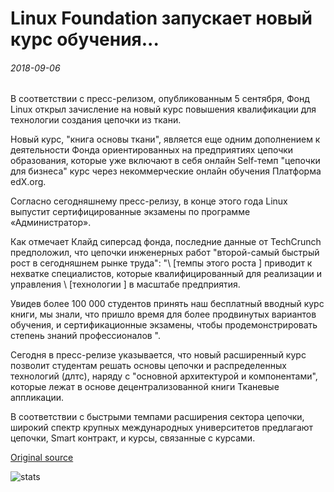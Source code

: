 # Linux Foundation запускает новый курс обучения...

###### 2018-09-06

В соответствии с пресс-релизом, опубликованным 5 сентября, Фонд Linux открыл зачисление на новый курс повышения квалификации для технологии создания цепочки из ткани.

Новый курс, "книга основы ткани", является еще одним дополнением к деятельности Фонда ориентированных на предприятиях цепочки образования, которые уже включают в себя онлайн Self-темп "цепочки для бизнеса" курс через некоммерческие онлайн обучения Платформа edX.org.

Согласно сегодняшнему пресс-релизу, в конце этого года Linux выпустит сертифицированные экзамены по программе «Администратор».

Как отмечает Клайд сиперсад фонда, последние данные от TechCrunch предположил, что цепочки инженерных работ "второй-самый быстрый рост в сегодняшнем рынке труда": "\ [темпы этого роста \] приводит к нехватке специалистов, которые квалифицированный для реализации и управления \ [технологии \] в масштабе предприятия.

Увидев более 100 000 студентов принять наш бесплатный вводный курс книги, мы знали, что пришло время для более продвинутых вариантов обучения, и сертификационные экзамены, чтобы продемонстрировать степень знаний профессионалов ".

Сегодня в пресс-релизе указывается, что новый расширенный курс позволит студентам решать основы цепочки и распределенных технологий (длтс), наряду с "основной архитектурой и компонентами", которые лежат в основе децентрализованной книги Тканевые аппликации.

В соответствии с быстрыми темпами расширения сектора цепочки, широкий спектр крупных международных университетов предлагают цепочки, Smart контракт, и курсы, связанные с курсами.

[Original source](https://cointelegraph.com/news/linux-foundation-launches-new-hyperledger-blockchain-training-course)

![stats](https://c.statcounter.com/11760860/0/a89fa40b/1/ "stats")